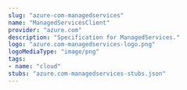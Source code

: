 ```yaml
---
slug: "azure-com-managedservices"
name: "ManagedServicesClient"
provider: "azure.com"
description: "Specification for ManagedServices."
logo: "azure.com-managedservices-logo.png"
logoMediaType: "image/png"
tags:
- name: "cloud"
stubs: "azure.com-managedservices-stubs.json"
---
```

